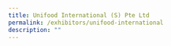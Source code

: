 ```yaml
---
title: Unifood International (S) Pte Ltd
permalink: /exhibitors/unifood-international
description: ""
---
```

